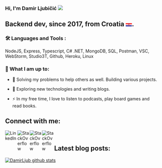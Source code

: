 ### Hi, I'm Damir Ljubičić <img src="https://media.giphy.com/media/hvRJCLFzcasrR4ia7z/giphy.gif" width="25px">


## Backend dev, since 2017, from Croatia <img src="https://raw.githubusercontent.com/hampusborgos/country-flags/ba2cf4101bf029d2ada26da2f95121de74581a4d/svg/hr.svg" title="Croatia" alt="Croatia" width="20"/>. 

### :hammer_and_wrench: Languages and Tools :

NodeJS, Express, Typescript, C# .NET, MongoDB, SQL, Postman, VSC, WebStorm, Studio3T, Github, Heroku, Linux

### 📎 What I am up to:
- :telescope: Solving my problems to help others as well. Building various projects.

- :seedling: Exploring new technologies and writing blogs.

- :zap: In my free time, I love to listen to podcasts, play board games and read books.

## Connect with me:

[<img align="left" alt="LinkedIn" width="40px" src="https://github.com/gauravghongde/social-icons/blob/master/SVG/Color/LinkedIN.svg" />][linkedin]
[<img align="left" alt="StackOverflow" width="40px" src="https://github.com/gauravghongde/social-icons/blob/master/SVG/Color/Stackoverflow.svg" />][soverflow]
[<img align="left" alt="StackOverflow" width="40px" src="https://github.com/gauravghongde/social-icons/blob/master/SVG/Color/Twitter.svg" />][twitter]
[<img align="left" alt="StackOverflow" width="40px" src="https://github.com/gauravghongde/social-icons/blob/master/SVG/Color/Discord.svg" />][discord]
<br />
<!-- Optional if you have blogs -->
## Latest blog posts:
<!-- BLOG-POST-LIST:START -->
<!-- BLOG-POST-LIST:END -->
<!-- This section you create this variables that are used above -->
[linkedin]: https://linkedin.com/in/damirljub
[soverflow]: https://meta.stackoverflow.com/users/9450101/damirljub
[twitter]: https://twitter.com/damirljub
[discord]: https://discordapp.com/users/174166402482176000

[![DamirLjub github stats](https://github-readme-stats.vercel.app/api?username=damirljub&count_private=true&include_all_commits=true&theme=radical)](https://github.com/damirljub)
